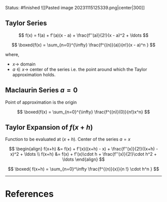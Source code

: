 Status: #finished 
![[Pasted image 20231115125339.png|center|300]]
## Taylor Series

$$
f(x) = f(a) + f'(a)(x - a) + \frac{f''(a)}{2!}(x - a)^2 + \ldots
$$


$$
\boxed{f(x) = \sum_{n=0}^{\infty} \frac{f^{(n)}(a)}{n!}(x - a)^n }
$$

where,
- $x\rightarrow$ domain
- $a\in x\rightarrow$ center of the series i.e. the point around which the Taylor approximation holds.

## Maclaurin Series $a=0$ 
Point of approximation is the origin

$$
\boxed{f(x) = \sum_{n=0}^{\infty} \frac{f^{(n)}(0)}{n!}x^n}
$$


## Taylor Expansion of $f(x+h)$
Function to be evaluated at $(x+h)$. 
Center of the series $a = x$

$$
\begin{align}
f(x+h) &= f(x) + f'(x)((x+h) - x) + \frac{f''(x)}{2!}((x+h) - x)^2 + \ldots
\\
f(x+h) &= f(x) + f'(x)\cdot h + \frac{f''(x)}{2!}\cdot h^2 + \ldots
\end{align}
$$


$$
\boxed{
f(x+h) = \sum_{n=0}^\infty \frac{f^{(n)}(x)}{n !} \cdot h^n
}
$$




---
# References
